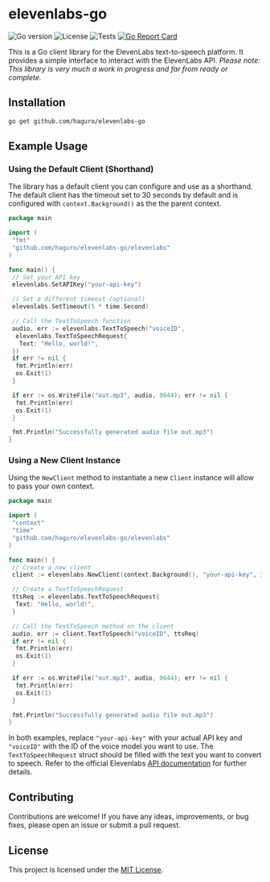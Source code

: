 # elevenlabs-go

![Go version](https://img.shields.io/badge/go-1.18-blue)
![License](https://img.shields.io/github/license/haguro/elevenlabs-go)
![Tests](https://github.com/haguro/elevenlabs-go/actions/workflows/tests.yml/badge.svg?branch=main&event=push)
[![Go Report Card](https://goreportcard.com/badge/github.com/haguro/elevenlabs-go)](https://goreportcard.com/report/github.com/haguro/elevenlabs-go)

This is a Go client library for the ElevenLabs text-to-speech platform. It provides a simple interface to interact with the ElevenLabs API. *Please note: This library is very much a work in progress and far from ready or complete.*

## Installation

```bash
go get github.com/haguro/elevenlabs-go
```

## Example Usage

### Using the Default Client (Shorthand)

The library has a default client you can configure and use as a shorthand. The default client has the timeout set to 30 seconds by default and is configured with `context.Background()` as the the parent context.

```go
package main

import (
 "fmt"
 "github.com/haguro/elevenlabs-go/elevenlabs"
)

func main() {
 // Set your API key
 elevenlabs.SetAPIKey("your-api-key")

 // Set a different timeout (optional)
 elevenlabs.SetTimeout(5 * time.Second)

 // Call the TextToSpeech function
 audio, err := elevenlabs.TextToSpeech("voiceID",
  elevenlabs.TextToSpeechRequest{
   Text: "Hello, world!",
 })
 if err != nil {
  fmt.Println(err)
  os.Exit(1)
 }

 if err := os.WriteFile("out.mp3", audio, 0644); err != nil {
  fmt.Println(err)
  os.Exit(1)
 }

 fmt.Println("Successfully generated audio file out.mp3")
}
```

### Using a New Client Instance

Using the `NewClient` method to instantiate a new `Client` instance will allow to pass your own context.

```go
package main

import (
 "context"
 "time"
 "github.com/haguro/elevenlabs-go/elevenlabs"
)

func main() {
 // Create a new client
 client := elevenlabs.NewClient(context.Background(), "your-api-key", 30*time.Second)

 // Create a TextToSpeechRequest
 ttsReq := elevenlabs.TextToSpeechRequest{
  Text: "Hello, world!",
 }

 // Call the TextToSpeech method on the client
 audio, err := client.TextToSpeech("voiceID", ttsReq)
 if err != nil {
  fmt.Println(err)
  os.Exit(1)
 }

 if err := os.WriteFile("out.mp3", audio, 0644); err != nil {
  fmt.Println(err)
  os.Exit(1)
 }

 fmt.Println("Successfully generated audio file out.mp3")
}
```

In both examples, replace `"your-api-key"` with your actual API key and `"voiceID"` with the ID of the voice model you want to use. The `TextToSpeechRequest` struct should be filled with the text you want to convert to speech. Refer to the official Elevenlabs [API documentation](https://docs.elevenlabs.io/api-reference/quick-start/introduction) for further details.

## Contributing

Contributions are welcome! If you have any ideas, improvements, or bug fixes, please open an issue or submit a pull request.

## License

This project is licensed under the [MIT License](LICENSE).
